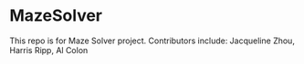 # MazeSolver
This repo is for Maze Solver project. Contributors include: Jacqueline Zhou, Harris Ripp, Al Colon
